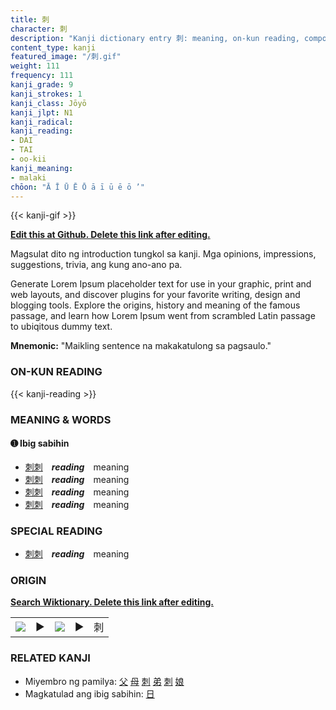 ```yaml
---
title: 刺
character: 刺
description: "Kanji dictionary entry 刺: meaning, on-kun reading, compounds, origin, related kanji"
content_type: kanji
featured_image: "/刺.gif"
weight: 111
frequency: 111
kanji_grade: 9
kanji_strokes: 1
kanji_class: Jōyō
kanji_jlpt: N1
kanji_radical: 
kanji_reading: 
- DAI
- TAI
- oo-kii
kanji_meaning:
- malaki
chōon: "Ā Ī Ū Ē Ō ā ī ū ē ō ’"
---
```

[//]: # (Don't edit the line below. Kanji animated GIF code is automatically generated.)
{{< kanji-gif >}}

[//]: # (Edit below this line.)

**[Edit this at Github. Delete this link after editing.](https://github.com/tim0g/tim/tree/main/content/kanji/刺/index.md)**

Magsulat dito ng introduction tungkol sa kanji. Mga opinions, impressions, suggestions, trivia, ang kung ano-ano pa.

Generate Lorem Ipsum placeholder text for use in your graphic, print and web layouts, and discover plugins for your favorite writing, design and blogging tools. Explore the origins, history and meaning of the famous passage, and learn how Lorem Ipsum went from scrambled Latin passage to ubiqitous dummy text.
 
**Mnemonic:** "Maikling sentence na makakatulong sa pagsaulo."

### ON-KUN READING

[//]: # (Don't edit the line below. ON-KUN READING code is automatically generated.)
{{< kanji-reading >}}

### MEANING & WORDS

#### ➊ **Ibig sabihin**
  - [刺](../刺)[刺](../刺)　***reading***　meaning
  - [刺](../刺)[刺](../刺)　***reading***　meaning
  - [刺](../刺)[刺](../刺)　***reading***　meaning
  - [刺](../刺)[刺](../刺)　***reading***　meaning

### SPECIAL READING
  - [刺](../刺)[刺](../刺)　***reading***　meaning

### ORIGIN

**[Search Wiktionary. Delete this link after editing.](https://wiktionary.org/wiki/刺)**
<table class="kanji-table"><tr><td>
<img src="60px-刺-bronze.svg.png">
</td><td>▶</td><td>
<img src="60px-刺-oracle.svg.png">
</td><td>▶</td>
<td class="kanji-origin">刺</td>
</tr></table>

### RELATED KANJI
- Miyembro ng pamilya: [父](../父) [母](../母) [刺](../刺) [弟](../弟) [刺](../刺) [娘](../娘)
- Magkatulad ang ibig sabihin: [日](../日)
